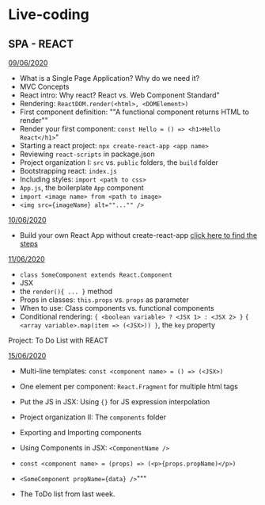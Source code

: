 # Live-coding

## SPA - REACT 

[09/06/2020](jun/09-06/first-app)

- What is a Single Page Application? Why do we need it?
- MVC Concepts
- React intro: Why react? React vs. Web Component Standard"
- Rendering: `ReactDOM.render(<html>, <DOMElement>)`
- First component definition: ""A functional component returns HTML to render""
- Render your first component: `const Hello = () => <h1>Hello React</h1>`"
- Starting a react project: `npx create-react-app <app name>`
- Reviewing `react-scripts` in package.json
- Project organization I: `src` vs. `public` folders, the `build` folder
- Bootstrapping react: `index.js`
- Including styles: `import <path to css>`
- `App.js`, the boilerplate `App` component
- `import <image name> from <path to image>`
- `<img src={imageName} alt=""..."" />`



[10/06/2020](jun/10-06)

- Build your own React App without create-react-app [click here to find the steps](https://github.com/FBw-26/lessons/blob/master/SPA-REACT-README.md)



[11/06/2020](jun/11-06)

- `class SomeComponent extends React.Component`
- JSX 
- the `render(){ ... }` method
- Props in classes: `this.props` vs. `props` as parameter
- When to use: Class components vs. functional components
- Conditional rendering: `{ <boolean variable> ? <JSX 1> : <JSX 2> }`
`{ <array variable>.map(item => (<JSX>)) }`, the `key` property

Project: To Do List with REACT

[15/06/2020](jun/15-06)

- Multi-line templates: `const <component name> = () => (<JSX>)`
- One element per component: `React.Fragment` for multiple html tags
- Put the JS in JSX: Using `{}` for JS expression interpolation
- Project organization II: The `components` folder
- Exporting and Importing components
- Using Components in JSX: `<ComponentName />`
- `const <component name> = (props) => (<p>{props.propName)</p>)`
- `<SomeComponent propName={data} />`"""

- The ToDo list from last week.

